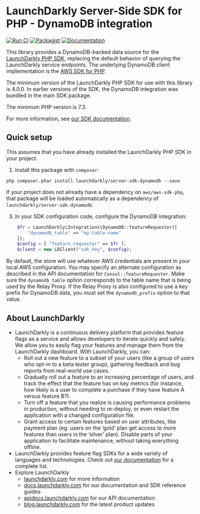 # LaunchDarkly Server-Side SDK for PHP - DynamoDB integration

[![Run CI](https://github.com/launchdarkly/php-server-sdk-dynamodb/actions/workflows/ci.yml/badge.svg)](https://github.com/launchdarkly/php-server-sdk-dynamodb/actions/workflows/ci.yml)
[![Packagist](https://img.shields.io/packagist/v/launchdarkly/server-sdk-dynamodb.svg?style=flat-square)](https://packagist.org/packages/launchdarkly/server-sdk-dynamodb)
[![Documentation](https://img.shields.io/static/v1?label=GitHub+Pages&message=API+reference&color=00add8)](https://launchdarkly.github.io/php-server-sdk-dynamodb)

This library provides a DynamoDB-backed data source for the [LaunchDarkly PHP SDK](https://github.com/launchdarkly/php-server-sdk), replacing the default behavior of querying the LaunchDarkly service endpoints. The underlying DynamoDB client implementation is the [AWS SDK for PHP](https://aws.amazon.com/sdk-for-php/).

The minimum version of the LaunchDarkly PHP SDK for use with this library is 4.0.0. In earlier versions of the SDK, the DynamoDB integration was bundled in the main SDK package.

The minimum PHP version is 7.3.

For more information, see [our SDK documentation](https://docs.launchdarkly.com/sdk/features/storing-data).

## Quick setup

This assumes that you have already installed the LaunchDarkly PHP SDK in your project.

1. Install this package with `composer`:

```shell
php composer.phar install launchdarkly/server-sdk-dynamodb --save
```

If your project does not already have a dependency on `aws/aws-sdk-php`, that package will be loaded automatically as a dependency of `launchdarkly/server-sdk-dynamodb`.

3. In your SDK configuration code, configure the DynamoDB integration:

```php
    $fr = LaunchDarkly\Integrations\DynamoDB::featureRequester([
        "dynamodb_table" => "my-table-name"
    ]);
    $config = [ "feature_requester" => $fr ];
    $client = new LDClient("sdk_key", $config);
```

By default, the store will use whatever AWS credentials are present in your local AWS configuration. You may specify an alternate configuration as described in the API documentation for `Consul::featureRequester`. Make sure the `dynamodb_table` option corresponds to the table name that is being used by the Relay Proxy. If the Relay Proxy is also configured to use a key prefix for DynamoDB data, you must set the `dynamodb_prefix` option to that value.

## About LaunchDarkly

* LaunchDarkly is a continuous delivery platform that provides feature flags as a service and allows developers to iterate quickly and safely. We allow you to easily flag your features and manage them from the LaunchDarkly dashboard.  With LaunchDarkly, you can:
    * Roll out a new feature to a subset of your users (like a group of users who opt-in to a beta tester group), gathering feedback and bug reports from real-world use cases.
    * Gradually roll out a feature to an increasing percentage of users, and track the effect that the feature has on key metrics (for instance, how likely is a user to complete a purchase if they have feature A versus feature B?).
    * Turn off a feature that you realize is causing performance problems in production, without needing to re-deploy, or even restart the application with a changed configuration file.
    * Grant access to certain features based on user attributes, like payment plan (eg: users on the ‘gold’ plan get access to more features than users in the ‘silver’ plan). Disable parts of your application to facilitate maintenance, without taking everything offline.
* LaunchDarkly provides feature flag SDKs for a wide variety of languages and technologies. Check out [our documentation](https://docs.launchdarkly.com/docs) for a complete list.
* Explore LaunchDarkly
    * [launchdarkly.com](https://www.launchdarkly.com/ "LaunchDarkly Main Website") for more information
    * [docs.launchdarkly.com](https://docs.launchdarkly.com/  "LaunchDarkly Documentation") for our documentation and SDK reference guides
    * [apidocs.launchdarkly.com](https://apidocs.launchdarkly.com/  "LaunchDarkly API Documentation") for our API documentation
    * [blog.launchdarkly.com](https://blog.launchdarkly.com/  "LaunchDarkly Blog Documentation") for the latest product updates

